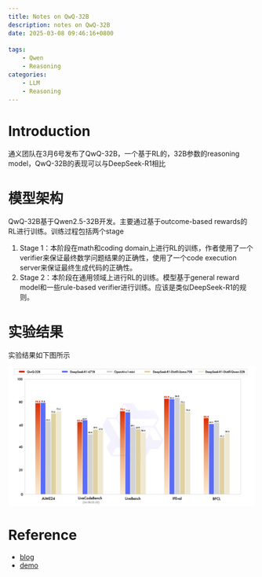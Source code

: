 ```yaml
---
title: Notes on QwQ-32B
description: notes on QwQ-32B
date: 2025-03-08 09:46:16+0800

tags: 
    - Qwen
    - Reasoning
categories:
    - LLM 
    - Reasoning
---
```


# Introduction

通义团队在3月6号发布了QwQ-32B，一个基于RL的，32B参数的reasoning model，QwQ-32B的表现可以与DeepSeek-R1相比

# 模型架构

QwQ-32B基于Qwen2.5-32B开发。主要通过基于outcome-based rewards的RL进行训练。训练过程包括两个stage

1. Stage 1：本阶段在math和coding domain上进行RL的训练，作者使用了一个verifier来保证最终数学问题结果的正确性，使用了一个code execution server来保证最终生成代码的正确性。
2. Stage 2：本阶段在通用领域上进行RL的训练。模型基于general reward model和一些rule-based verifier进行训练。应该是类似DeepSeek-R1的规则。

# 实验结果

实验结果如下图所示

![QwQ_evaluation](qwq-32b-final.jpg)

# Reference

- [blog](https://qwenlm.github.io/blog/qwq-32b/)
- [demo](https://chat.qwen.ai/?models=Qwen2.5-Plus)
